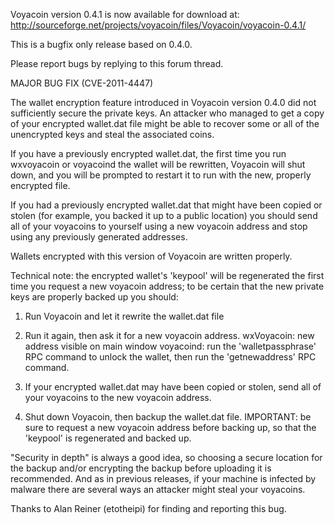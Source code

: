Voyacoin version 0.4.1 is now available for download at:
http://sourceforge.net/projects/voyacoin/files/Voyacoin/voyacoin-0.4.1/

This is a bugfix only release based on 0.4.0.

Please report bugs by replying to this forum thread.

MAJOR BUG FIX  (CVE-2011-4447)

The wallet encryption feature introduced in Voyacoin version 0.4.0 did not sufficiently secure the private keys. An attacker who
managed to get a copy of your encrypted wallet.dat file might be able to recover some or all of the unencrypted keys and steal the
associated coins.

If you have a previously encrypted wallet.dat, the first time you run wxvoyacoin or voyacoind the wallet will be rewritten, Voyacoin will
shut down, and you will be prompted to restart it to run with the new, properly encrypted file.

If you had a previously encrypted wallet.dat that might have been copied or stolen (for example, you backed it up to a public
location) you should send all of your voyacoins to yourself using a new voyacoin address and stop using any previously generated addresses.

Wallets encrypted with this version of Voyacoin are written properly.

Technical note: the encrypted wallet's 'keypool' will be regenerated the first time you request a new voyacoin address; to be certain that the
new private keys are properly backed up you should:

1. Run Voyacoin and let it rewrite the wallet.dat file

2. Run it again, then ask it for a new voyacoin address.
wxVoyacoin: new address visible on main window
voyacoind: run the 'walletpassphrase' RPC command to unlock the wallet,  then run the 'getnewaddress' RPC command.

3. If your encrypted wallet.dat may have been copied or stolen, send all of your voyacoins to the new voyacoin address.

4. Shut down Voyacoin, then backup the wallet.dat file.
IMPORTANT: be sure to request a new voyacoin address before backing up, so that the 'keypool' is regenerated and backed up.

"Security in depth" is always a good idea, so choosing a secure location for the backup and/or encrypting the backup before uploading it is recommended. And as in previous releases, if your machine is infected by malware there are several ways an attacker might steal your voyacoins.

Thanks to Alan Reiner (etotheipi) for finding and reporting this bug.
